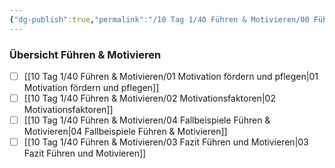 ```yaml
---
{"dg-publish":true,"permalink":"/10 Tag 1/40 Führen & Motivieren/00 Führen & Motivieren/"}
---
```


### Übersicht Führen & Motivieren
- [ ] [[10 Tag 1/40 Führen & Motivieren/01 Motivation fördern und pflegen\|01 Motivation fördern und pflegen]]
- [ ] [[10 Tag 1/40 Führen & Motivieren/02 Motivationsfaktoren\|02 Motivationsfaktoren]]
- [ ] [[10 Tag 1/40 Führen & Motivieren/04 Fallbeispiele Führen & Motivieren\|04 Fallbeispiele Führen & Motivieren]]
- [ ] [[10 Tag 1/40 Führen & Motivieren/03 Fazit Führen und Motivieren\|03 Fazit Führen und Motivieren]]